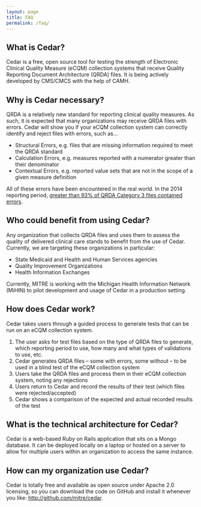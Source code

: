 ```yaml
---
layout: page
title: FAQ
permalink: /faq/
---
```


## What is Cedar?
Cedar is a free, open source tool for testing the strength of Electronic Clinical Quality Measure (eCQM) collection systems that receive Quality Reporting Document Architecture (QRDA) files.  It is being actively developed by CMS/CMCS with the help of CAMH.

## Why is Cedar necessary?
QRDA is a relatively new standard for reporting clinical quality measures.  As such, it is expected that many organizations may receive QRDA files with errors.  Cedar will show you if your eCQM collection system can correctly identify and reject files with errors, such as…

- Structural Errors, e.g. files that are missing information required to meet the QRDA standard
- Calculation Errors, e.g. measures reported with a numerator greater than their denominator
-	Contextual Errors, e.g. reported value sets that are not in the scope of a given measure definition

All of these errors have been encountered in the real world.  In the 2014 reporting period, [greater than 93% of QRDA Category 3 files contained errors](https://www.cms.gov/eHealth/downloads/2014_EP_Submission_Data_Issues.pdf).

## Who could benefit from using Cedar?
Any organization that collects QRDA files and uses them to assess the quality of delivered clinical care stands to benefit from the use of Cedar.  Currently, we are targeting these organizations in particular:

-	State Medicaid and Health and Human Services agencies
-	Quality Improvement Organizations
-	Health Information Exchanges

Currently, MITRE is working with the Michigan Health Information Network (MiHIN) to pilot development and usage of Cedar in a production setting.

## How does Cedar work?
Cedar takes users through a guided process to generate tests that can be run on an eCQM collection system.

1. The user asks for test files based on the type of QRDA files to generate, which reporting period to use, how many and what types of validations to use, etc.
2. Cedar generates QRDA files – some with errors, some without – to be used in a blind test of the eCQM collection system
3. Users take the QRDA files and process them in their eCQM collection system, noting any rejections
4. Users return to Cedar and record the results of their test (which files were rejected/accepted)
5. Cedar shows a comparison of the expected and actual recorded results of the test

## What is the technical architecture for Cedar?
Cedar is a web-based Ruby on Rails application that sits on a Mongo database.  It can be deployed locally on a laptop or hosted on a server to allow for multiple users within an organization to access the same instance.

## How can my organization use Cedar?
Cedar is totally free and available as open source under Apache 2.0 licensing, so you can download the code on GitHub and install it whenever you like: http://github.com/mitre/cedar.
